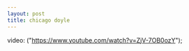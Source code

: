 ```yaml
---
layout: post
title: chicago doyle
---
```



video: ("https://www.youtube.com/watch?v=ZjV-7OB0ozY");
